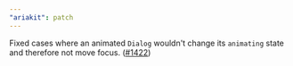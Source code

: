 ```yaml
---
"ariakit": patch
---
```


Fixed cases where an animated `Dialog` wouldn't change its `animating` state and therefore not move focus. ([#1422](https://github.com/ariakit/ariakit/pull/1422))
